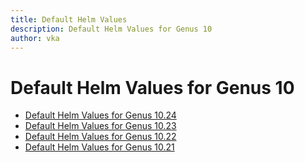 ```yaml
---
title: Default Helm Values
description: Default Helm Values for Genus 10
author: vka
---
```


# Default Helm Values for Genus 10

- [Default Helm Values for Genus 10.24](genus-10.24.md)
- [Default Helm Values for Genus 10.23](genus-10.23.md)
- [Default Helm Values for Genus 10.22](genus-10.22.md)
- [Default Helm Values for Genus 10.21](genus-10.21.md)
